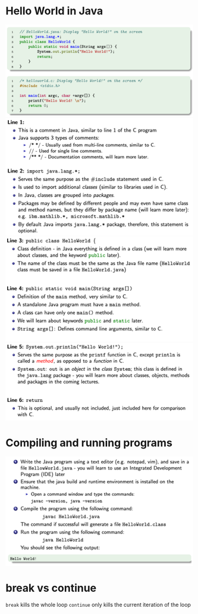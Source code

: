 # Hello World in Java
![Screenshot 2024-07-24 at 14.56.20](attachments/Screenshot%202024-07-24%20at%2014.56.20.png)
![Screenshot 2024-07-24 at 14.56.38](attachments/Screenshot%202024-07-24%20at%2014.56.38.png)
![Screenshot 2024-07-24 at 14.56.52](attachments/Screenshot%202024-07-24%20at%2014.56.52.png)
![Screenshot 2024-07-24 at 14.57.11](attachments/Screenshot%202024-07-24%20at%2014.57.11.png)
# Compiling and running programs
![Screenshot 2024-07-24 at 14.59.43](attachments/Screenshot%202024-07-24%20at%2014.59.43.png)
# break vs continue
`break` kills the whole loop
`continue` only kills the current iteration of the loop